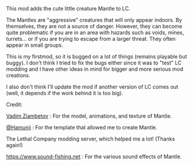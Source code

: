 This mod adds the cute little creature Mantle to LC.

The Mantles are "aggressive" creatures that will only appear indoors. By themselves, they are not a source of danger. However, they can become quite problematic if you are in an area with hazards such as voids, mines, turrets... or if you are trying to escape from a larger threat. They often appear in small groups.

This is my firstmod, so it is bugged on a lot of things (remains playable but buggy). I don't think I tried to fix the bugs either since it was to "test" LC modding and I have other ideas in mind for bigger and more serious mod creations.

I also don't think I'll update the mod if another version of LC comes out (well, it depends if the work behind it is too big). 

Credit:

[Vadim Ziambetov](https://assetstore.unity.com/publishers/27431) : For the model, animations, and texture of Mantle.

[@Hamunii](https://github.com/Hamunii) : For the template that allowed me to create Mantle.

The Lethal Company modding server, which helped me a lot! (Thanks again!)

https://www.sound-fishing.net : For the various sound effects of Mantle.  

 
